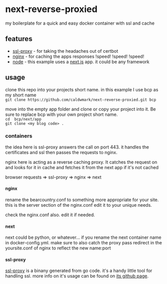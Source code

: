 # next-reverse-proxied

my boilerplate for a quick and easy docker container with ssl and cache

## features

- [ssl-proxy](https://github.com/suyashkumar/ssl-proxy) - for taking the headaches out of certbot 
- [nginx](https://nginx.org/) - for caching the apps responses !speed! !speed! !speed!
- [node](https://nodejs.org/) - this example uses a [next.js](https://nextjs.org/) app. it could be any framework

## usage

clone this repo into your projects short name.  in this example I use bcp as my short name<br /> 
`git clone https://github.com/caldwmark/next-reverse-proxied.git bcp`

move into the empty app folder and clone or copy your project into it. Be sure to replace bcp with your own project short name. <br />
`cd  bcp/next/app`<br /> 
`git clone <my blog code> .`

### containers

the idea here is ssl-proxy answers the call on port 443.  it handles the certificates and ssl then passes the requests to nginx.

nginx here is acting as a reverse caching proxy.  It catches the request on and looks for it in cache and fetches it from the next app if it's not cached

<div text-align="center">browser requests => ssl-proxy => nginx => next</div> 

#### nginx

rename the bearcountry.conf to something more appropriate for your site.  this is the server section of the nginx.conf  edit it to your unique needs.  

check the nginx.conf also.  edit it if needed.

#### next

next could be python, or whatever...  if you rename the next container name in docker-config.yml.  make sure to also catch the proxy pass redirect in the yoursite.conf of nginx to reflect the new name:port

#### ssl-proxy

[ssl-proxy](https://github.com/suyashkumar/ssl-proxy) is a binany generated from go code.  it's a handy little tool for handling ssl.  more info on it's usage can be found on [its github page](https://github.com/suyashkumar/ssl-proxy).





